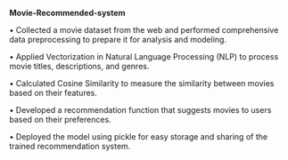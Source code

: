 **Movie-Recommended-system**

• Collected a movie dataset from the web and performed comprehensive data preprocessing to prepare it for analysis and modeling.

• Applied Vectorization in Natural Language Processing (NLP) to process movie titles, descriptions, and genres.

• Calculated Cosine Similarity to measure the similarity between movies based on their features.

• Developed a recommendation function that suggests movies to users based on their preferences.

• Deployed the model using pickle for easy storage and sharing of the trained recommendation system.
